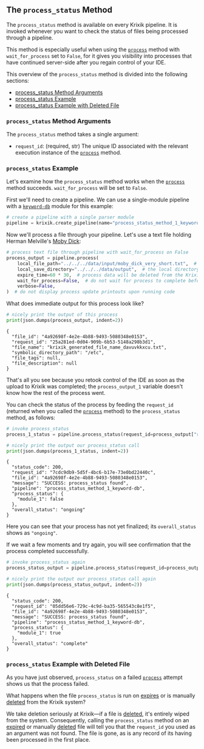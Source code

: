 ## The `process_status` Method

The `process_status` method is available on every Krixik pipeline. It is invoked whenever you want to check the status of files being processed through a pipeline.

This method is especially useful when using the [`process`](process_method.md) method with `wait_for_process` set to `False`, for it gives you visibility into processes that have continued server-side after you regain control of your IDE.

This overview of the `process_status` method is divided into the following sections:

- [process_status Method Arguments](#process_status-method-arguments)
- [process_status Example](#process_status-example)
- [process_status Example with Deleted File](#process_status-example-with-deleted-file)

### `process_status` Method Arguments

The `process_status` method takes a single argument:

- `request_id`: (required, str) The unique ID associated with the relevant execution instance of the [`process`](process_method.md) method.

### `process_status` Example

Let's examine how the `process_status` method works when the [`process`](process_method.md) method succeeds. `wait_for_process` will be set to `False`.

First we'll need to create a pipeline. We can use a single-module pipeline with a [`keyword-db`](../../modules/database_modules/keyword-db_module.md) module for this example:


```python
# create a pipeline with a single parser module
pipeline = krixik.create_pipeline(name="process_status_method_1_keyword-db", module_chain=["keyword-db"])
```

Now we'll process a file through your pipeline. Let's use a text file holding Herman Melville's <u>Moby Dick</u>:


```python
# process text file through pipeline with wait_for_process on False
process_output = pipeline.process(
    local_file_path="../../../data/input/moby_dick_very_short.txt",  # the initial local filepath where the input JSON file is stored
    local_save_directory="../../../data/output",  # the local directory that the output file will be saved to
    expire_time=60 * 30,  # process data will be deleted from the Krixik system in 30 minutes
    wait_for_process=False,  # do not wait for process to complete before returning IDE control to user
    verbose=False,
)  # do not display process update printouts upon running code
```

What does immediate output for this process look like?


```python
# nicely print the output of this process
print(json.dumps(process_output, indent=2))
```

    {
      "file_id": "4a92698f-4e2e-4b88-9493-5080348e0153",
      "request_id": "25a281ed-0d04-909b-6b53-5148a298b3d1",
      "file_name": "krixik_generated_file_name_davuvkkxcu.txt",
      "symbolic_directory_path": "/etc",
      "file_tags": null,
      "file_description": null
    }


That's all you see because you retook control of the IDE as soon as the upload to Krixik was completed; the `process_output_1` variable doesn't know how the rest of the process went.

You can check the status of the process by feeding the `request_id` (returned when you called the [`process`](process_method.md) method) to the `process_status` method, as follows:


```python
# invoke process_status
process_1_status = pipeline.process_status(request_id=process_output["request_id"])

# nicely print the output our process_status call
print(json.dumps(process_1_status, indent=2))
```

    {
      "status_code": 200,
      "request_id": "7cdc9db9-5d5f-4bc6-b17e-73e0bd22440c",
      "file_id": "4a92698f-4e2e-4b88-9493-5080348e0153",
      "message": "SUCCESS: process_status found",
      "pipeline": "process_status_method_1_keyword-db",
      "process_status": {
        "module_1": false
      },
      "overall_status": "ongoing"
    }


Here you can see that your process has not yet finalized; its `overall_status` shows as `"ongoing"`.

If we wait a few moments and try again, you will see confirmation that the process completed successfully.


```python
# invoke process_status again
process_status_output = pipeline.process_status(request_id=process_output["request_id"])

# nicely print the output our process_status call again
print(json.dumps(process_status_output, indent=2))
```

    {
      "status_code": 200,
      "request_id": "05dd56e6-729c-4c9d-ba35-565543c8e1f5",
      "file_id": "4a92698f-4e2e-4b88-9493-5080348e0153",
      "message": "SUCCESS: process_status found",
      "pipeline": "process_status_method_1_keyword-db",
      "process_status": {
        "module_1": true
      },
      "overall_status": "complete"
    }


### `process_status` Example with Deleted File

As you have just observed, `process_status` on a failed [`process`](process_method.md) attempt shows us that the process failed.

What happens when the file `process_status` is run on [expires](process_method.md#core-process-method-arguments) or is manually [deleted](../file_system/delete_method.md) from the Krixik system?

We take deletion seriously at Krixik—if a file is [deleted](../file_system/delete_method.md), it's entirely wiped from the system. Consequently, calling the `process_status` method on an [expired](process_method.md#core-process-method-arguments) or manually [deleted](../file_system/delete_method.md) file will tell you that the `request_id` you used as an argument was not found. The file is gone, as is any record of its having been processed in the first place.
